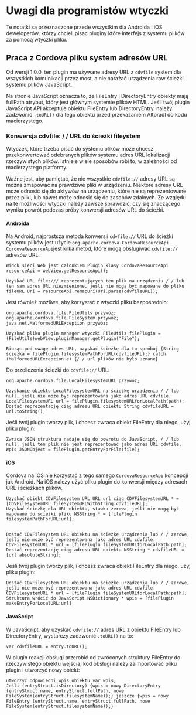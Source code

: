 <!---
    Licensed to the Apache Software Foundation (ASF) under one
    or more contributor license agreements.  See the NOTICE file
    distributed with this work for additional information
    regarding copyright ownership.  The ASF licenses this file
    to you under the Apache License, Version 2.0 (the
    "License"); you may not use this file except in compliance
    with the License.  You may obtain a copy of the License at

      http://www.apache.org/licenses/LICENSE-2.0

    Unless required by applicable law or agreed to in writing,
    software distributed under the License is distributed on an
    "AS IS" BASIS, WITHOUT WARRANTIES OR CONDITIONS OF ANY
    KIND, either express or implied.  See the License for the
    specific language governing permissions and limitations
    under the License.
-->

# Uwagi dla programistów wtyczki

Te notatki są przeznaczone przede wszystkim dla Androida i iOS deweloperów, którzy chcieli pisac pluginy które interfejs z systemu plików za pomocą wtyczki pliku.

## Praca z Cordova pliku system adresów URL

Od wersji 1.0.0, ten plugin ma używane adresy URL z `cdvfile` system dla wszystkich komunikacji przez most, a nie narażać urządzenia raw ścieżki systemu plików JavaScript.

Na stronie JavaScript oznacza to, że FileEntry i DirectoryEntry obiekty mają fullPath atrybut, który jest głównym systemie plików HTML. Jeśli twój plugin JavaScript API akceptuje obiektu FileEntry lub DirectoryEntry, należy zadzwonić `.toURL()` dla tego obiektu przed przekazaniem Altpradl do kodu macierzystego.

### Konwersja cdvfile: / / URL do ścieżki fileystem

Wtyczek, które trzeba pisać do systemu plików może chcesz przekonwertować odebranych plików systemu adres URL lokalizacji rzeczywistych plików. Istnieje wiele sposobów robi to, w zależności od macierzystego platformy.

Ważne jest, aby pamiętać, że nie wszystkie `cdvfile://` adresy URL są można zmapować na prawdziwe pliki w urządzeniu. Niektóre adresy URL może odnosić się do aktywów na urządzeniu, które nie są reprezentowane przez pliki, lub nawet może odnosić się do zasobów zdalnych. Ze względu na te możliwości wtyczki należy zawsze sprawdzić, czy się znaczącego wyniku powrót podczas próby konwersji adresów URL do ścieżki.

#### Androida

Na Android, najprostsza metoda konwersji `cdvfile://` URL do ścieżki systemu plików jest użycie `org.apache.cordova.CordovaResourceApi` . `CordovaResourceApi`jest kilka metod, które mogą obsługiwać `cdvfile://` adresów URL:

    Widok sieci Web jest członkiem Plugin klasy CordovaResourceApi resourceApi = webView.getResourceApi();

    Uzyskać URL file:/// reprezentujących ten plik na urządzeniu / / lub ten sam adres URL niezmienione, jeśli nie mogą być mapowane do pliku fileURL Uri = resourceApi.remapUri(Uri.parse(cdvfileURL));


Jest również możliwe, aby korzystać z wtyczki pliku bezpośrednio:

    org.apache.cordova.file.FileUtils przywóz;
    org.apache.cordova.file.FileSystem przywóz;
    java.net.MalformedURLException przywóz;

    Uzyskać pliku plugin manager wtyczki FileUtils filePlugin = (FileUtils)webView.pluginManager.getPlugin("File");

    Biorąc pod uwagę adres URL, uzyskać ścieżkę dla to spróbuj {String ścieżka = filePlugin.filesystemPathForURL(cdvfileURL);} catch (MalformedURLException e) {/ / url plików nie było uznane}


Do przeliczenia ścieżki do `cdvfile://` URL:

    org.apache.cordova.file.LocalFilesystemURL przywóz;

    Uzyskanie obiektu LocalFilesystemURL na ścieżkę urządzenia / / lub null, jeśli nie może być reprezentowana jako adres URL cdvfile.
    LocalFilesystemURL url = filePlugin.filesystemURLforLocalPath(path);
    Dostać reprezentację ciąg adresu URL obiektu String cdvfileURL = url.toString();


Jeśli twój plugin tworzy plik, i chcesz zwraca obiekt FileEntry dla niego, użyj pliku plugin:

    Zwraca JSON struktura nadaje się do powrotu do JavaScript, / / lub null, jeśli ten plik nie jest reprezentować jako adres URL cdvfile.
    Wpis JSONObject = filePlugin.getEntryForFile(file);


#### iOS

Cordova na iOS nie korzystać z tego samego `CordovaResourceApi` koncepcji jak Android. Na iOS należy użyć pliku plugin do konwersji między adresach URL i ścieżkach plików.

    Uzyskać obiekt CDVFilesystem URL URL url ciąg CDVFilesystemURL * = [CDVFilesystemURL fileSystemURLWithString:cdvfileURL];
    Uzyskać ścieżkę dla URL obiektu, stawka zerowa, jeśli nie mogą być mapowane do ścieżki pliku NSString * = [filePlugin filesystemPathForURL:url];


    Dostać CDVFilesystem URL obiektu na ścieżkę urządzenia lub / / zerowe, jeśli nie może być reprezentowana jako adres URL cdvfile.
    CDVFilesystemURL * url = [filePlugin fileSystemURLforLocalPath:path];
    Dostać reprezentację ciąg adresu URL obiektu NSString * cdvfileURL = [url absoluteString];


Jeśli twój plugin tworzy plik, i chcesz zwraca obiekt FileEntry dla niego, użyj pliku plugin:

    Dostać CDVFilesystem URL obiektu na ścieżkę urządzenia lub / / zerowe, jeśli nie może być reprezentowana jako adres URL cdvfile.
    CDVFilesystemURL * url = [filePlugin fileSystemURLforLocalPath:path];
    Struktura wrócić do JavaScript NSDictionary * wpis = [filePlugin makeEntryForLocalURL:url]


#### JavaScript

W JavaScript, aby uzyskać `cdvfile://` adres URL z obiektu FileEntry lub DirectoryEntry, wystarczy zadzwonić `.toURL()` na to:

    var cdvfileURL = entry.toURL();


W plugin reakcji obsługi przerobić od zwróconych struktury FileEntry do rzeczywistego obiektu wejścia, kod obsługi należy zaimportować pliku plugin i utworzyć nowy obiekt:

    utworzyć odpowiedni wpis obiektu var wpis;
    Jeśli (entryStruct.isDirectory) {wpis = nowy DirectoryEntry (entryStruct.name, entryStruct.fullPath, nowe FileSystem(entryStruct.filesystemName));} jeszcze {wpis = nowy FileEntry (entryStruct.name, entryStruct.fullPath, nowe FileSystem(entryStruct.filesystemName));}
